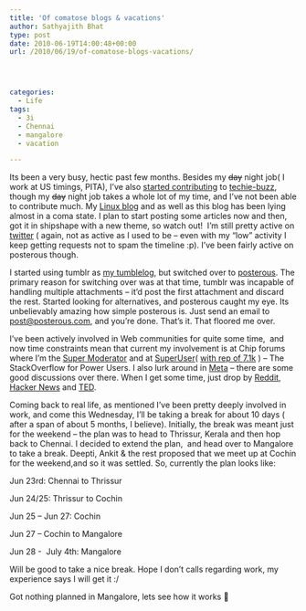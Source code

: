 ```yaml
---
title: 'Of comatose blogs & vacations'
author: Sathyajith Bhat
type: post
date: 2010-06-19T14:00:48+00:00
url: /2010/06/19/of-comatose-blogs-vacations/




categories:
  - Life
tags:
  - 3i
  - Chennai
  - mangalore
  - vacation

---
```

Its been a very busy, hectic past few months. Besides my <strike>day</strike> night job( I work at US timings, PITA), I’ve also <a href="https://techie-buzz.com/author/sathya" target="_blank">started contributing</a> to <a href="https://techie-buzz.com" target="_blank">techie-buzz</a>, though my <strike>day</strike> night job takes a whole lot of my time, and I’ve not been able to contribute much. My <a href="https://sathyasays.com/" target="_blank">Linux blog</a> and as well as this blog has been lying almost in a coma state. I plan to start posting some articles now and then, got it in shipshape with a new theme, so watch out!  I’m still pretty active on <a href="https://twitter.com/sathyabhat" target="_blank">twitter</a> ( again, not as active as I used to be – even with my “low” activity I keep getting requests not to spam the timeline &#58;&#112;). I’ve been fairly active on posterous though. 

I started using tumblr as <a href="https://tumble.sathyabh.at" target="_blank">my tumblelog</a>, but switched over to <a href="https://post.sathyabh.at" target="_blank">posterous</a>. The primary reason for switching over was at that time, tumblr was incapable of handling multiple attachments – it’d post the first attachment and discard the rest. Started looking for alternatives, and posterous caught my eye. Its unbelievably amazing how simple posterous is. Just send an email to <post@posterous.com>, and you’re done. That’s it. That floored me over. 

I’ve been actively involved in Web communities for quite some time,  and now time constraints mean that current my involvement is at Chip forums where I’m the <a href="https://www.chip.in/forums/memberlist.php?mode=viewprofile&u=31003" target="_blank">Super Moderator</a> and at <a href="https://superuser.com" target="_blank">SuperUser</a>( <a href="https://superuser.com/users/4377/sathya" target="_blank">with rep of 7.1k</a> ) – The StackOverflow for Power Users. I also lurk around in <a href="https://meta.stackoverflow.com" target="_blank">Meta</a> – there are some good discussions over there. When I get some time, just drop by <a href="https://reddit.com" target="_blank">Reddit</a>, <a href="https://news.ycombinator.com" target="_blank">Hacker News</a> and <a href="https://www.ted.com/" target="_blank">TED</a>.

Coming back to real life, as mentioned I’ve been pretty deeply involved in work, and come this Wednesday, I’ll be taking a break for about 10 days ( after a span of about 5 months, I believe). Initially, the break was meant just for the weekend – the plan was to head to Thrissur, Kerala and then hop back to Chennai. I decided to extend the plan,  and head over to Mangalore to take a break. Deepti, Ankit & the rest proposed that we meet up at Cochin for the weekend,and so it was settled. So, currently the plan looks like:

Jun 23rd: Chennai to Thrissur

Jun 24/25: Thrissur to Cochin

Jun 25 – Jun 27: Cochin

Jun 27 – Cochin to Mangalore

Jun 28 -  July 4th: Mangalore 

Will be good to take a nice break. Hope I don’t calls regarding work, my experience says I will get it :/ 

Got nothing planned in Mangalore, lets see how it works 🙂
